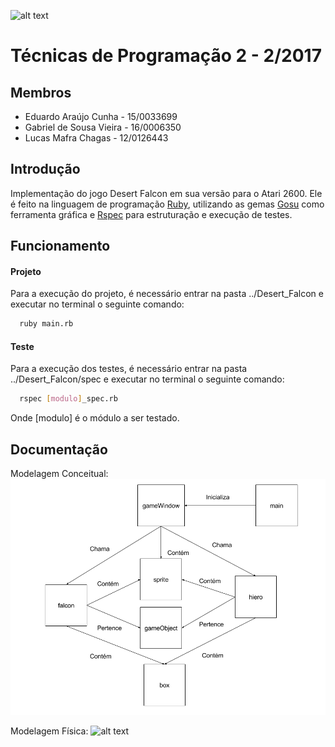 ![alt text](http://www.unb.br/images/Imagens/logo_unb.png)

# Técnicas de Programação 2 - 2/2017

## Membros
* Eduardo Araújo Cunha - 15/0033699
* Gabriel de Sousa Vieira - 16/0006350
* Lucas Mafra Chagas - 12/0126443


## Introdução

Implementação do jogo Desert Falcon em sua versão para o Atari 2600. Ele é feito na linguagem de programação [Ruby](https://www.ruby-lang.org/pt/), utilizando as gemas [Gosu](https://github.com/gosu/gosu) como ferramenta gráfica e [Rspec](https://github.com/rspec/rspec) para estruturação e execução de testes.

## Funcionamento

#### Projeto

Para a execução do projeto, é necessário entrar na pasta ../Desert_Falcon e executar no terminal o seguinte comando:

```bash
  ruby main.rb
```

#### Teste

Para a execução dos testes, é necessário entrar na pasta ../Desert_Falcon/spec e executar no terminal o seguinte comando:

```bash
  rspec [modulo]_spec.rb
```

Onde [modulo] é o módulo a ser testado.


## Documentação

Modelagem Conceitual: ![alt text](Documentacao/Modelo_Conceitual_-_Desert_Falcon.png)

Modelagem Física: ![alt text]()
